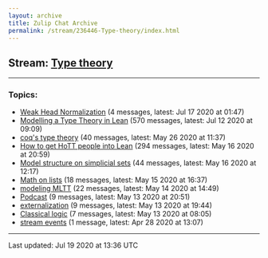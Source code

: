 ```yaml
---
layout: archive
title: Zulip Chat Archive
permalink: /stream/236446-Type-theory/index.html
---
```


## Stream: [Type theory](http://robertylewis.com/archive/stream/236446-Type-theory/index.html)
---

### Topics:

* [Weak Head Normalization](topic/Weak.20Head.20Normalization.html) (4 messages, latest: Jul 17 2020 at 01:47)
* [Modelling a Type Theory in Lean](topic/Modelling.20a.20Type.20Theory.20in.20Lean.html) (570 messages, latest: Jul 12 2020 at 09:09)
* [coq's type theory](topic/coq's.20type.20theory.html) (40 messages, latest: May 26 2020 at 11:37)
* [How to get HoTT people into Lean](topic/How.20to.20get.20HoTT.20people.20into.20Lean.html) (294 messages, latest: May 16 2020 at 20:59)
* [Model structure on simplicial sets](topic/Model.20structure.20on.20simplicial.20sets.html) (44 messages, latest: May 16 2020 at 12:17)
* [Math on lists](topic/Math.20on.20lists.html) (18 messages, latest: May 15 2020 at 16:37)
* [modeling MLTT](topic/modeling.20MLTT.html) (22 messages, latest: May 14 2020 at 14:49)
* [Podcast](topic/Podcast.html) (9 messages, latest: May 13 2020 at 20:51)
* [externalization](topic/externalization.html) (9 messages, latest: May 13 2020 at 19:44)
* [Classical logic](topic/Classical.20logic.html) (7 messages, latest: May 13 2020 at 08:05)
* [stream events](topic/stream.20events.html) (1 message, latest: Apr 28 2020 at 13:07)

<hr><p>Last updated: Jul 19 2020 at 13:36 UTC</p>